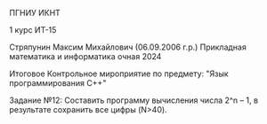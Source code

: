 ПГНИУ ИКНТ 

1 курс ИТ-15 

Стряпунин Максим Михайлович (06.09.2006 г.р.) Прикладная математика и информатика очная 2024

Итоговое Контрольное мироприятие по предмету: "Язык программирования С++"

Задание №12:
Составить программу вычисления числа 2^n – 1, в результате сохранить все цифры (N>40).
